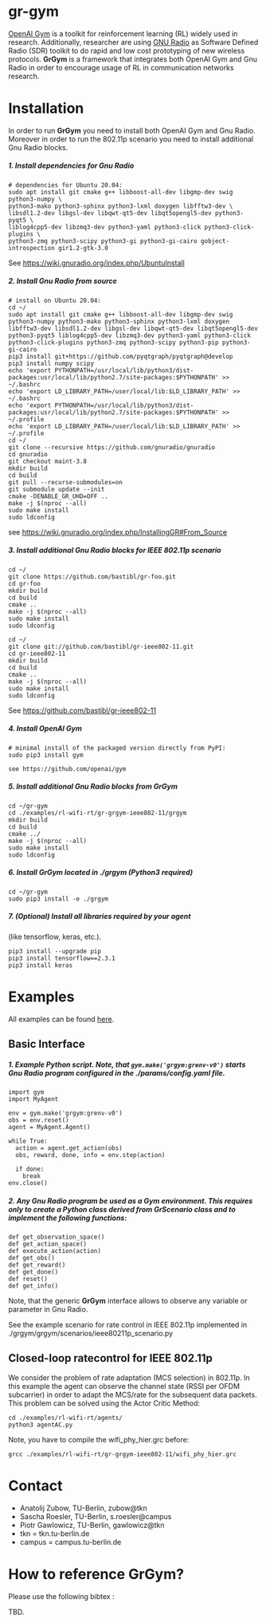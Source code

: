 gr-gym
============

[OpenAI Gym](https://gym.openai.com/) is a toolkit for reinforcement learning (RL) 
widely used in research. Additionally, researcher are using 
[GNU Radio](https://www.gnuradio.org/) as Software Defined Radio (SDR) toolkit to 
do rapid and low cost prototyping of new wireless protocols. 
**GrGym** is a framework that integrates both OpenAI Gym and Gnu Radio in order 
to encourage usage of RL in communication networks research.

Installation
============

In order to run **GrGym** you need to install both OpenAI Gym and Gnu Radio. 
Moreover in order to run the 802.11p scenario you need to install additional 
Gnu Radio blocks.

##### 1. Install dependencies for Gnu Radio
```
# dependencies for Ubuntu 20.04:
sudo apt install git cmake g++ libboost-all-dev libgmp-dev swig python3-numpy \
python3-mako python3-sphinx python3-lxml doxygen libfftw3-dev \
libsdl1.2-dev libgsl-dev libqwt-qt5-dev libqt5opengl5-dev python3-pyqt5 \
liblog4cpp5-dev libzmq3-dev python3-yaml python3-click python3-click-plugins \
python3-zmq python3-scipy python3-gi python3-gi-cairo gobject-introspection gir1.2-gtk-3.0
```
See https://wiki.gnuradio.org/index.php/UbuntuInstall

##### 2. Install Gnu Radio from source
```
# install on Ubuntu 20.04:
cd ~/
sudo apt install git cmake g++ libboost-all-dev libgmp-dev swig python3-numpy python3-mako python3-sphinx python3-lxml doxygen libfftw3-dev libsdl1.2-dev libgsl-dev libqwt-qt5-dev libqt5opengl5-dev python3-pyqt5 liblog4cpp5-dev libzmq3-dev python3-yaml python3-click python3-click-plugins python3-zmq python3-scipy python3-pip python3-gi-cairo
pip3 install git+https://github.com/pyqtgraph/pyqtgraph@develop
pip3 install numpy scipy
echo 'export PYTHONPATH=/usr/local/lib/python3/dist-packages:usr/local/lib/python2.7/site-packages:$PYTHONPATH' >> ~/.bashrc
echo 'export LD_LIBRARY_PATH=/user/local/lib:$LD_LIBRARY_PATH' >> ~/.bashrc
echo 'export PYTHONPATH=/usr/local/lib/python3/dist-packages:usr/local/lib/python2.7/site-packages:$PYTHONPATH' >> ~/.profile
echo 'export LD_LIBRARY_PATH=/user/local/lib:$LD_LIBRARY_PATH' >> ~/.profile
cd ~/
git clone --recursive https://github.com/gnuradio/gnuradio
cd gnuradio
git checkout maint-3.8
mkdir build
cd build
git pull --recurse-submodules=on
git submodule update --init
cmake -DENABLE_GR_UHD=OFF ..
make -j $(nproc --all)
sudo make install
sudo ldconfig
```
see https://wiki.gnuradio.org/index.php/InstallingGR#From_Source

##### 3. Install additional Gnu Radio blocks for IEEE 802.11p scenario
```
cd ~/
git clone https://github.com/bastibl/gr-foo.git
cd gr-foo
mkdir build
cd build
cmake ..
make -j $(nproc --all)
sudo make install
sudo ldconfig

cd ~/
git clone git://github.com/bastibl/gr-ieee802-11.git
cd gr-ieee802-11
mkdir build
cd build
cmake ..
make -j $(nproc --all)
sudo make install
sudo ldconfig
```
See https://github.com/bastibl/gr-ieee802-11

##### 4. Install OpenAI Gym
```
# minimal install of the packaged version directly from PyPI:
sudo pip3 install gym

see https://github.com/openai/gym
```

##### 5. Install additional Gnu Radio blocks from **GrGym**
```
cd ~/gr-gym
cd ./examples/rl-wifi-rt/gr-grgym-ieee802-11/grgym
mkdir build
cd build
cmake ../
make -j $(nproc --all)
sudo make install
sudo ldconfig
```

##### 6. Install **GrGym** located in ./grgym (Python3 required)
```
cd ~/gr-gym
sudo pip3 install -e ./grgym
```

##### 7. (Optional) Install all libraries required by your agent 
(like tensorflow, keras, etc.).

```
pip3 install --upgrade pip
pip3 install tensorflow==2.3.1
pip3 install keras
```

Examples
========

All examples can be found [here](./examples/).

## Basic Interface

##### 1. Example Python script. Note, that `gym.make('grgym:grenv-v0')` starts Gnu Radio program configured in the ./params/config.yaml file.
```
import gym
import MyAgent

env = gym.make('grgym:grenv-v0')
obs = env.reset()
agent = MyAgent.Agent()

while True:
  action = agent.get_action(obs)
  obs, reward, done, info = env.step(action)

  if done:
    break
env.close()

```
##### 2. Any Gnu Radio program be used as a Gym environment. This requires only to create a Python class derived from GrScenario class and to implement the following functions:
```
def get_observation_space()
def get_action_space()
def execute_action(action)
def get_obs()
def get_reward()
def get_done()
def reset()
def get_info()
```
Note, that the generic **GrGym** interface allows to observe any variable or 
parameter in Gnu Radio.

See the example scenario for rate control in IEEE 802.11p implemented 
in ./grgym/grgym/scenarios/ieee80211p_scenario.py

## Closed-loop ratecontrol for IEEE 802.11p
We consider the problem of rate adaptation (MCS selection) in 802.11p. 
In this example the agent can observe the channel state (RSSI per OFDM 
subcarrier) in order to adapt the MCS/rate for the subsequent data packets. 
This problem can be solved using the Actor Critic Method:
```
cd ./examples/rl-wifi-rt/agents/
python3 agentAC.py
```
Note, you have to compile the wifi_phy_hier.grc before:
```
grcc ./examples/rl-wifi-rt/gr-grgym-ieee802-11/wifi_phy_hier.grc
```
Contact
============
* Anatolij Zubow, TU-Berlin, zubow@tkn
* Sascha Roesler, TU-Berlin, s.roesler@campus
* Piotr Gawlowicz, TU-Berlin, gawlowicz@tkn
* tkn = tkn.tu-berlin.de
* campus = campus.tu-berlin.de

How to reference **GrGym**?
============

Please use the following bibtex :

TBD.
